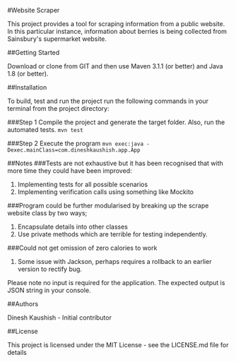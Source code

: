 
#Website Scraper

This project provides a tool for scraping information from a public website. In this particular
instance, information about berries is being collected from Sainsbury's supermarket website.

##Getting Started

Download or clone from GIT and then use Maven 3.1.1 (or better) and Java 1.8 (or better).


##Installation

To build, test and run the project run the following commands in your terminal from the project directory:

###Step 1
Compile the project and generate the target folder. Also,
run the automated tests.
`mvn test`

###Step 2
Execute the program
`mvn exec:java -Dexec.mainClass=com.dineshkaushish.app.App`

##Notes
###Tests are not exhaustive but it has been recognised that with more time they could have been improved:
1. Implementing tests for all possible scenarios
2. Implementing verification calls using something like Mockito

###Program could be further modularised by breaking up the scrape website class by two ways;

1. Encapsulate details into other classes
2. Use private methods which are terrible for testing independently.

###Could not get omission of zero calories to work

1. Some issue with Jackson, perhaps requires a rollback to an earlier version to rectify bug.

Please note no input is required for the application. The expected output is JSON string in your console.

##Authors

Dinesh Kaushish - Initial contributor

##License

This project is licensed under the MIT License - see the LICENSE.md file for details
